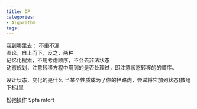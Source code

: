 ```yaml
---
title: DP
categories:
- Algorithm
tags:
---
```



我到哪里去： 不重不漏  
图论，自上而下，反之，两种  
记忆化搜索，不用考虑顺序，不会去非法状态  
动态规划，注意转移方程中用到的是否处理过，即注意状态转移的的顺序。  

设计状态，变化的是什么
当某个性质成为了你的拦路虎，尝试将它加到状态(数组下标)里

松弛操作
Spfa mfort